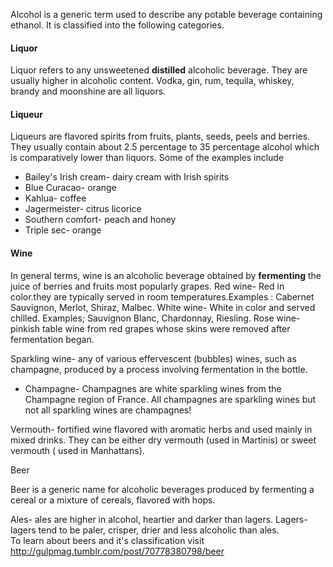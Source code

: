 Alcohol is a generic term used to describe any potable beverage containing ethanol. It is classified into the following categories.

#### Liquor

Liquor refers to any unsweetened **distilled** alcoholic beverage. They are usually higher in alcoholic content. Vodka, gin, rum, tequila, whiskey, brandy and moonshine are all liquors.

#### Liqueur

Liqueurs are flavored spirits from fruits, plants, seeds, peels and berries. They usually contain about 2.5 percentage to 35 percentage alcohol which is comparatively lower than liquors. Some of the examples include

* Bailey's Irish cream- dairy cream with Irish spirits
* Blue Curacao- orange
* Kahlua- coffee
* Jagermeister- citrus licorice
* Southern comfort- peach and honey
* Triple sec- orange

#### Wine

In general terms, wine is an alcoholic beverage obtained by **fermenting** the juice of berries and fruits most popularly grapes. 
Red wine- Red in color.they are typically served in room temperatures.Examples : Cabernet Sauvignon, Merlot, Shiraz, Malbec.
White wine- White in color and served chilled. Examples; Sauvignon Blanc, Chardonnay, Riesling.
Rose wine-  pinkish table wine from red grapes whose skins were removed after fermentation began.

Sparkling wine-  any of various effervescent (bubbles) wines, such as champagne, produced by a process involving fermentation in the bottle.

* Champagne- Champagnes are white sparkling wines from the Champagne region of France. All champagnes are sparkling wines but not all sparkling wines are champagnes!

Vermouth- fortified wine flavored with aromatic herbs and used mainly in mixed drinks. They can be either dry vermouth (used in Martinis) or sweet vermouth ( used in Manhattans).

Beer

Beer is a generic name for alcoholic beverages produced by fermenting a cereal or a mixture of cereals, flavored with hops.

﻿Ales- ales are higher in alcohol, heartier and darker than lagers. 
Lagers- lagers tend to be paler, crisper, drier and less alcoholic than ales.  
To learn about beers and it's classification visit http://gulpmag.tumblr.com/post/70778380798/beer 

